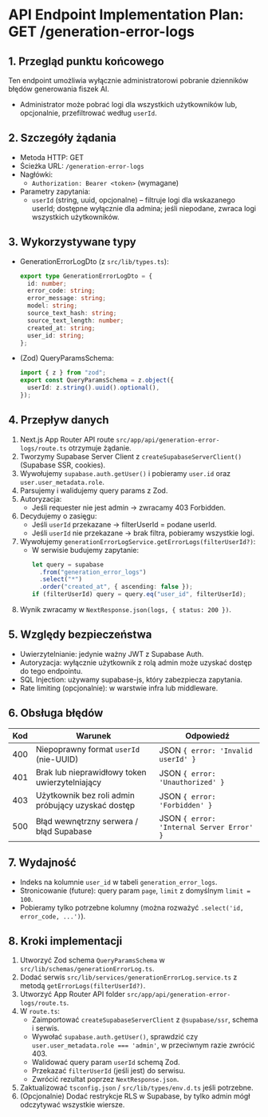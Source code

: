 # API Endpoint Implementation Plan: GET /generation-error-logs

## 1. Przegląd punktu końcowego

Ten endpoint umożliwia wyłącznie administratorowi pobranie dzienników błędów generowania fiszek AI.

- Administrator może pobrać logi dla wszystkich użytkowników lub, opcjonalnie, przefiltrować według `userId`.

## 2. Szczegóły żądania

- Metoda HTTP: GET
- Ścieżka URL: `/generation-error-logs`
- Nagłówki:
  - `Authorization: Bearer <token>` (wymagane)
- Parametry zapytania:
  - `userId` (string, uuid, opcjonalne) – filtruje logi dla wskazanego userId; dostępne wyłącznie dla admina; jeśli niepodane, zwraca logi wszystkich użytkowników.

## 3. Wykorzystywane typy

- GenerationErrorLogDto (z `src/lib/types.ts`):
  ```ts
  export type GenerationErrorLogDto = {
    id: number;
    error_code: string;
    error_message: string;
    model: string;
    source_text_hash: string;
    source_text_length: number;
    created_at: string;
    user_id: string;
  };
  ```
- (Zod) QueryParamsSchema:
  ```ts
  import { z } from "zod";
  export const QueryParamsSchema = z.object({
    userId: z.string().uuid().optional(),
  });
  ```

## 4. Przepływ danych

1. Next.js App Router API route `src/app/api/generation-error-logs/route.ts` otrzymuje żądanie.
2. Tworzymy Supabase Server Client z `createSupabaseServerClient()` (Supabase SSR, cookies).
3. Wywołujemy `supabase.auth.getUser()` i pobieramy `user.id` oraz `user.user_metadata.role`.
4. Parsujemy i walidujemy query params z Zod.
5. Autoryzacja:
   - Jeśli requester nie jest admin → zwracamy 403 Forbidden.
6. Decydujemy o zasięgu:
   - Jeśli `userId` przekazane → filterUserId = podane userId.
   - Jeśli `userId` nie przekazane → brak filtra, pobieramy wszystkie logi.
7. Wywołujemy `generationErrorLogService.getErrorLogs(filterUserId?)`:
   - W serwisie budujemy zapytanie:
     ```ts
     let query = supabase
       .from("generation_error_logs")
       .select("*")
       .order("created_at", { ascending: false });
     if (filterUserId) query = query.eq("user_id", filterUserId);
     ```
8. Wynik zwracamy w `NextResponse.json(logs, { status: 200 })`.

## 5. Względy bezpieczeństwa

- Uwierzytelnianie: jedynie ważny JWT z Supabase Auth.
- Autoryzacja: wyłącznie użytkownik z rolą admin może uzyskać dostęp do tego endpointu.
- SQL Injection: używamy supabase-js, który zabezpiecza zapytania.
- Rate limiting (opcjonalnie): w warstwie infra lub middleware.

## 6. Obsługa błędów

| Kod | Warunek                                            | Odpowiedź                                 |
| --- | -------------------------------------------------- | ----------------------------------------- |
| 400 | Niepoprawny format `userId` (nie-UUID)             | JSON `{ error: 'Invalid userId' }`        |
| 401 | Brak lub nieprawidłowy token uwierzytelniający     | JSON `{ error: 'Unauthorized' }`          |
| 403 | Użytkownik bez roli admin próbujący uzyskać dostęp | JSON `{ error: 'Forbidden' }`             |
| 500 | Błąd wewnętrzny serwera / błąd Supabase            | JSON `{ error: 'Internal Server Error' }` |

## 7. Wydajność

- Indeks na kolumnie `user_id` w tabeli `generation_error_logs`.
- Stronicowanie (future): query param `page`, `limit` z domyślnym `limit = 100`.
- Pobieramy tylko potrzebne kolumny (można rozważyć `.select('id, error_code, ...')`).

## 8. Kroki implementacji

1. Utworzyć Zod schema `QueryParamsSchema` w `src/lib/schemas/generationErrorLog.ts`.
2. Dodać serwis `src/lib/services/generationErrorLog.service.ts` z metodą `getErrorLogs(filterUserId?)`.
3. Utworzyć App Router API folder `src/app/api/generation-error-logs/route.ts`.
4. W `route.ts`:
   - Zaimportować `createSupabaseServerClient` z `@supabase/ssr`, schema i serwis.
   - Wywołać `supabase.auth.getUser()`, sprawdzić czy `user.user_metadata.role === 'admin'`, w przeciwnym razie zwrócić 403.
   - Walidować query param `userId` schemą Zod.
   - Przekazać `filterUserId` (jeśli jest) do serwisu.
   - Zwrócić rezultat poprzez `NextResponse.json`.
5. Zaktualizować `tsconfig.json` / `src/lib/types/env.d.ts` jeśli potrzebne.
6. (Opcjonalnie) Dodać restrykcje RLS w Supabase, by tylko admin mógł odczytywać wszystkie wiersze.
